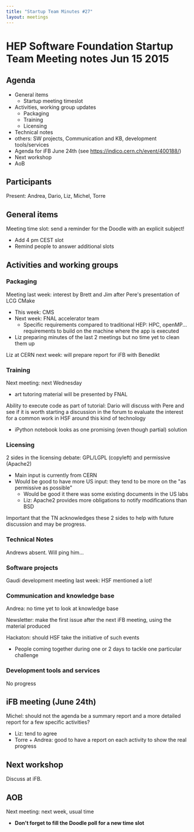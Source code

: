 ```yaml
---
title: "Startup Team Minutes #27"
layout: meetings
---
```


# HEP Software Foundation Startup Team Meeting notes Jun 15 2015

## Agenda

- General items
  - Startup meeting timeslot
- Activities, working group updates
  - Packaging
  - Training
  - Licensing
- Technical notes
- others: SW projects, Communication and KB, development tools/services
- Agenda for iFB June 24th (see https://indico.cern.ch/event/400188/)
- Next workshop
- AoB

## Participants

Present: Andrea, Dario, Liz, Michel, Torre

## General items

Meeting time slot: send a reminder for the Doodle with an explicit subject!

- Add 4 pm CEST slot
- Remind people to answer additional slots

## Activities and working groups

### Packaging

Meeting last week: interest by Brett and Jim after Pere's presentation of LCG
CMake

- This week: CMS
- Next week: FNAL accelerator team
  - Specific requirements compared to traditional HEP: HPC, openMP...
    requirements to build on the machine where the app is executed
- Liz preparing minutes of the last 2 meetings but no time yet to clean them up

Liz at CERN next week: will prepare report for iFB with Benedikt

### Training

Next meeting: next Wednesday

- art tutoring material will be presented by FNAL

Ability to execute code as part of tutorial: Dario will discuss with Pere and
see if it is worth starting a discussion in the forum to evaluate the interest
for a common work in HSF around this kind of technology

- iPython notebook looks as one promising (even though partial) solution

### Licensing

2 sides in the licensing debate: GPL/LGPL (copyleft) and permissive (Apache2)

- Main input is currently from CERN
- Would be good to have more US input: they tend to be more on the "as
  permissive as possible"
  - Would be good it there was some existing documents in the US labs
  - Liz: Apache2 provides more obligations to notify modifications than BSD

Important that the TN acknowledges these 2 sides to help with future discussion
and may be progress.

### Technical Notes

Andrews absent. Will ping him...

### Software projects

Gaudi development meeting last week: HSF mentioned a lot!

### Communication and knowledge base

Andrea: no time yet to look at knowledge base

Newsletter: make the first issue after the next iFB meeting, using the material
produced

Hackaton: should HSF take the initiative of such events

- People coming together during one or 2 days to tackle one particular challenge

### Development tools and services

No progress

## iFB meeting (June 24th)

Michel: should not the agenda be a summary report and a more detailed report for
a few specific activities?

- Liz: tend to agree
- Torre + Andrea: good to have a report on each activity to show the real
  progress

## Next workshop

Discuss at iFB.

## AOB

Next meeting: next week, usual time

- **Don't forget to fill the Doodle poll for a new time slot**
